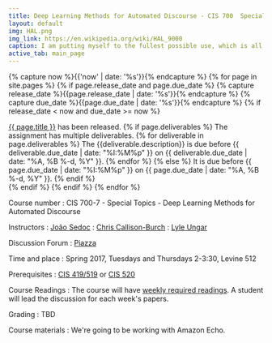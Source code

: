 ```yaml
---
title: Deep Learning Methods for Automated Discourse - CIS 700  Special Topics - University of Pennsylvania
layout: default
img: HAL.png
img_link: https://en.wikipedia.org/wiki/HAL_9000
caption: I am putting myself to the fullest possible use, which is all I think that any conscious entity can ever hope to do. 
active_tab: main_page 
---
```



<!-- Display an alert about upcoming homework assignments -->
{% capture now %}{{'now' | date: '%s'}}{% endcapture %}
{% for page in site.pages %}
{% if page.release_date and page.due_date %}
{% capture release_date %}{{page.release_date | date: '%s'}}{% endcapture %}
{% capture due_date %}{{page.due_date | date: '%s'}}{% endcapture %}
{% if release_date < now and due_date >= now %}
<div class="alert alert-info">
<a href="{{page.url}}">{{ page.title }}</a> has been released.  
{% if page.deliverables %}
The assignment has multiple deliverables.
{% for deliverable in page.deliverables %}
The {{deliverable.description}} is due before {{ deliverable.due_date | date: "%I:%M%p" }} on {{ deliverable.due_date | date: "%A, %B %-d, %Y" }}.  
{% endfor %}
{% else %}
It is due before {{ page.due_date | date: "%I:%M%p" }} on {{ page.due_date | date: "%A, %B %-d, %Y" }}.
{% endif %}
</div>
{% endif %}
{% endif %}
{% endfor %}
<!-- End alert for upcoming homework assignments -->


Course number
: CIS 700-7 - Special Topics - Deep Learning Methods for Automated Discourse

Instructors
: [João Sedoc](https://sites.google.com/site/jsedoc/)
: [Chris Callison-Burch](http://www.cis.upenn.edu/~ccb/)
: [Lyle Ungar](http://www.cis.upenn.edu/~ungar/)

Discussion Forum
: [Piazza]()

Time and place
: Spring 2017, Tuesdays and Thursdays 2-3:30, Levine 512

Prerequisites
: [CIS 419/519](http://www.cis.upenn.edu/~cis519/fall2014/) or [CIS 520](https://alliance.seas.upenn.edu/~cis520/wiki)

Course Readings
: The course will have [weekly required readings](readings.html).  A student will lead the discussion for each week's papers.

Grading
: TBD

Course materials
: We're going to be working with Amazon Echo.

